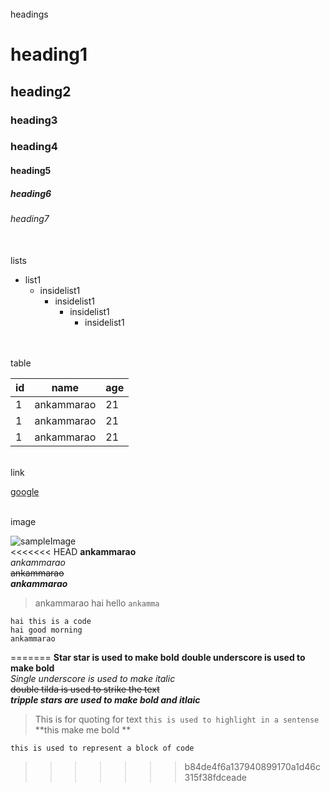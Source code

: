 <br>
headings

# heading1
## heading2
### heading3
### heading4
#### heading5
##### heading6
###### heading7

<br>
lists

* list1
  * insidelist1
    * insidelist1
      * insidelist1
        * insidelist1

<br>

<br>
table

id|name|age
|--|--|--|
1|ankammarao|21
1|ankammarao|21
1|ankammarao|21

<br>link

[google](https://google.com)

<br>
image

![sampleImage](https://images.ctfassets.net/hrltx12pl8hq/1kSlS6H6YMm30e0Mkr86Hc/930fef722ebc9fb51f80d8bb0e372596/IHP_3_24.png?fit=fill&w=600&h=400)
<br>
<<<<<<< HEAD
**ankammarao**
<br>
_ankammarao_
<br>
~~ankammarao~~
<br>
***ankammarao***
<br>
>ankammarao
hai hello `ankamma`

```
hai this is a code
hai good morning
ankammarao
```
=======
**Star star is used to make bold**
__double underscore is used to make bold__
<br>
_Single underscore is used to make italic_
<br>
~~double tilda is used to strike the text~~
<br>
***tripple stars are used to make bold and itlaic***
<br>
>This is for quoting for text
`this is used to highlight in a sentense`
**this make me bold **
```
this is used to represent a block of code
```
>>>>>>> b84de4f6a137940899170a1d46c315f38fdceade
